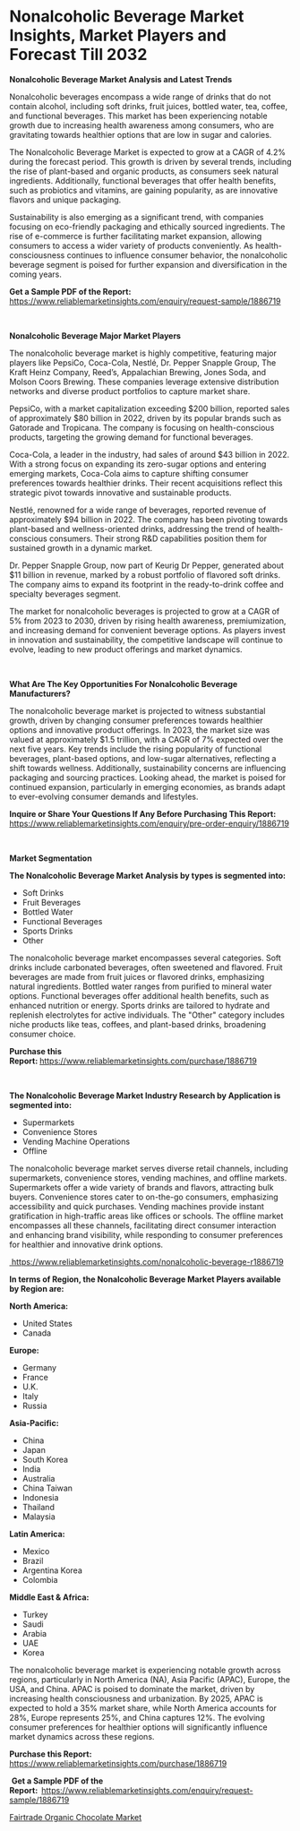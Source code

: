 <p><h1>Nonalcoholic Beverage Market Insights, Market Players and Forecast Till 2032</h1></p><p><strong>Nonalcoholic Beverage Market Analysis and Latest Trends</strong></p>
<p><p>Nonalcoholic beverages encompass a wide range of drinks that do not contain alcohol, including soft drinks, fruit juices, bottled water, tea, coffee, and functional beverages. This market has been experiencing notable growth due to increasing health awareness among consumers, who are gravitating towards healthier options that are low in sugar and calories.</p><p>The Nonalcoholic Beverage Market is expected to grow at a CAGR of 4.2% during the forecast period. This growth is driven by several trends, including the rise of plant-based and organic products, as consumers seek natural ingredients. Additionally, functional beverages that offer health benefits, such as probiotics and vitamins, are gaining popularity, as are innovative flavors and unique packaging.</p><p>Sustainability is also emerging as a significant trend, with companies focusing on eco-friendly packaging and ethically sourced ingredients. The rise of e-commerce is further facilitating market expansion, allowing consumers to access a wider variety of products conveniently. As health-consciousness continues to influence consumer behavior, the nonalcoholic beverage segment is poised for further expansion and diversification in the coming years.</p></p>
<p><strong>Get a Sample PDF of the Report:&nbsp;</strong> <a href="https://www.reliablemarketinsights.com/enquiry/request-sample/1886719?utm_campaign=2246&utm_medium=2&utm_source=Github&utm_content=ia&utm_term=07042025&utm_id=nonalcoholic-beverage">https://www.reliablemarketinsights.com/enquiry/request-sample/1886719</a></p>
<p>&nbsp;</p>
<p><strong>Nonalcoholic Beverage Major Market Players</strong></p>
<p><p>The nonalcoholic beverage market is highly competitive, featuring major players like PepsiCo, Coca-Cola, Nestlé, Dr. Pepper Snapple Group, The Kraft Heinz Company, Reed’s, Appalachian Brewing, Jones Soda, and Molson Coors Brewing. These companies leverage extensive distribution networks and diverse product portfolios to capture market share.</p><p>PepsiCo, with a market capitalization exceeding $200 billion, reported sales of approximately $80 billion in 2022, driven by its popular brands such as Gatorade and Tropicana. The company is focusing on health-conscious products, targeting the growing demand for functional beverages.</p><p>Coca-Cola, a leader in the industry, had sales of around $43 billion in 2022. With a strong focus on expanding its zero-sugar options and entering emerging markets, Coca-Cola aims to capture shifting consumer preferences towards healthier drinks. Their recent acquisitions reflect this strategic pivot towards innovative and sustainable products.</p><p>Nestlé, renowned for a wide range of beverages, reported revenue of approximately $94 billion in 2022. The company has been pivoting towards plant-based and wellness-oriented drinks, addressing the trend of health-conscious consumers. Their strong R&D capabilities position them for sustained growth in a dynamic market.</p><p>Dr. Pepper Snapple Group, now part of Keurig Dr Pepper, generated about $11 billion in revenue, marked by a robust portfolio of flavored soft drinks. The company aims to expand its footprint in the ready-to-drink coffee and specialty beverages segment.</p><p>The market for nonalcoholic beverages is projected to grow at a CAGR of 5% from 2023 to 2030, driven by rising health awareness, premiumization, and increasing demand for convenient beverage options. As players invest in innovation and sustainability, the competitive landscape will continue to evolve, leading to new product offerings and market dynamics.</p></p>
<p>&nbsp;</p>
<p><strong>What Are The Key Opportunities For Nonalcoholic Beverage Manufacturers?</strong></p>
<p><p>The nonalcoholic beverage market is projected to witness substantial growth, driven by changing consumer preferences towards healthier options and innovative product offerings. In 2023, the market size was valued at approximately $1.5 trillion, with a CAGR of 7% expected over the next five years. Key trends include the rising popularity of functional beverages, plant-based options, and low-sugar alternatives, reflecting a shift towards wellness. Additionally, sustainability concerns are influencing packaging and sourcing practices. Looking ahead, the market is poised for continued expansion, particularly in emerging economies, as brands adapt to ever-evolving consumer demands and lifestyles.</p></p>
<p><strong>Inquire or Share Your Questions If Any Before Purchasing This Report:</strong> <a href="https://www.reliablemarketinsights.com/enquiry/pre-order-enquiry/1886719?utm_campaign=2246&utm_medium=2&utm_source=Github&utm_content=ia&utm_term=07042025&utm_id=nonalcoholic-beverage">https://www.reliablemarketinsights.com/enquiry/pre-order-enquiry/1886719</a></p>
<p>&nbsp;</p>
<p><strong>Market Segmentation</strong></p>
<p><strong>The Nonalcoholic Beverage Market Analysis by types is segmented into:</strong></p>
<p><ul><li>Soft Drinks</li><li>Fruit Beverages</li><li>Bottled Water</li><li>Functional Beverages</li><li>Sports Drinks</li><li>Other</li></ul></p>
<p><p>The nonalcoholic beverage market encompasses several categories. Soft drinks include carbonated beverages, often sweetened and flavored. Fruit beverages are made from fruit juices or flavored drinks, emphasizing natural ingredients. Bottled water ranges from purified to mineral water options. Functional beverages offer additional health benefits, such as enhanced nutrition or energy. Sports drinks are tailored to hydrate and replenish electrolytes for active individuals. The "Other" category includes niche products like teas, coffees, and plant-based drinks, broadening consumer choice.</p></p>
<p><strong>Purchase this Report:&nbsp;</strong><a href="https://www.reliablemarketinsights.com/purchase/1886719?utm_campaign=2246&utm_medium=2&utm_source=Github&utm_content=ia&utm_term=07042025&utm_id=nonalcoholic-beverage">https://www.reliablemarketinsights.com/purchase/1886719</a></p>
<p>&nbsp;</p>
<p><strong>The Nonalcoholic Beverage Market Industry Research by Application is segmented into:</strong></p>
<p><ul><li>Supermarkets</li><li>Convenience Stores</li><li>Vending Machine Operations</li><li>Offline</li></ul></p>
<p><p>The nonalcoholic beverage market serves diverse retail channels, including supermarkets, convenience stores, vending machines, and offline markets. Supermarkets offer a wide variety of brands and flavors, attracting bulk buyers. Convenience stores cater to on-the-go consumers, emphasizing accessibility and quick purchases. Vending machines provide instant gratification in high-traffic areas like offices or schools. The offline market encompasses all these channels, facilitating direct consumer interaction and enhancing brand visibility, while responding to consumer preferences for healthier and innovative drink options.</p></p>
<p><a href="https://www.reliablemarketinsights.com/nonalcoholic-beverage-r1886719?utm_campaign=2246&utm_medium=2&utm_source=Github&utm_content=ia&utm_term=07042025&utm_id=nonalcoholic-beverage">&nbsp;https://www.reliablemarketinsights.com/nonalcoholic-beverage-r1886719</a></p>
<p><strong>In terms of Region, the Nonalcoholic Beverage Market Players available by Region are:</strong></p>
<p>
    <p> <strong> North America: </strong>
        <ul>
            <li>United States</li>
            <li>Canada</li>
        </ul>
        </p> 
    <p> <strong> Europe: </strong>
        <ul>
            <li>Germany</li>
            <li>France</li>
            <li>U.K.</li>
            <li>Italy</li>
            <li>Russia</li>
        </ul>
        </p> 
    <p> <strong> Asia-Pacific: </strong>
        <ul>
            <li>China</li>
            <li>Japan</li>
            <li>South Korea</li>
            <li>India</li>
            <li>Australia</li>
            <li>China Taiwan</li>
            <li>Indonesia</li>
            <li>Thailand</li>
            <li>Malaysia</li>
        </ul>
        </p> 
    <p> <strong> Latin America: </strong>
        <ul>
            <li>Mexico</li>
            <li>Brazil</li>
            <li>Argentina Korea</li>
            <li>Colombia</li>
        </ul>
        </p> 
    <p> <strong> Middle East & Africa: </strong>
        <ul>
            <li>Turkey</li>
            <li>Saudi</li>
            <li>Arabia</li>
            <li>UAE</li>
            <li>Korea</li>
        </ul>
    </p>
    </p>
<p><p>The nonalcoholic beverage market is experiencing notable growth across regions, particularly in North America (NA), Asia Pacific (APAC), Europe, the USA, and China. APAC is poised to dominate the market, driven by increasing health consciousness and urbanization. By 2025, APAC is expected to hold a 35% market share, while North America accounts for 28%, Europe represents 25%, and China captures 12%. The evolving consumer preferences for healthier options will significantly influence market dynamics across these regions.</p></p>
<p><strong>Purchase this Report: </strong><a href="https://www.reliablemarketinsights.com/purchase/1886719?utm_campaign=2246&utm_medium=2&utm_source=Github&utm_content=ia&utm_term=07042025&utm_id=nonalcoholic-beverage">https://www.reliablemarketinsights.com/purchase/1886719</a></p>
<p>&nbsp;<strong>Get a Sample PDF of the Report:&nbsp;&nbsp;</strong><a href="https://www.reliablemarketinsights.com/enquiry/request-sample/1886719?utm_campaign=2246&utm_medium=2&utm_source=Github&utm_content=ia&utm_term=07042025&utm_id=nonalcoholic-beverage">https://www.reliablemarketinsights.com/enquiry/request-sample/1886719</a></p>
<p><strong></strong></p>
<p><p><a href="https://github.com/MonroeBullock54/Market-Research-Report-List-2/blob/main/fairtrade-organic-chocolate-market.md?utm_campaign=2246&utm_medium=2&utm_source=Github&utm_content=ia&utm_term=07042025&utm_id=nonalcoholic-beverage">Fairtrade Organic Chocolate Market</a></p></p>